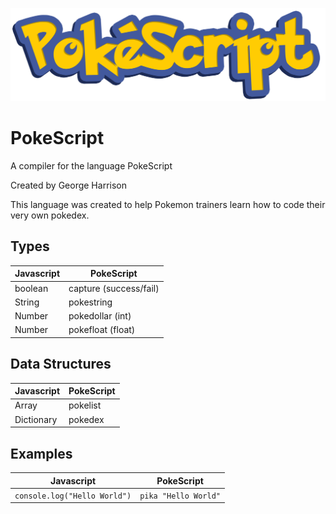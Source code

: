 ![logo](docs/logo.png)

# PokeScript

A compiler for the language PokeScript

Created by George Harrison

This language was created to help Pokemon trainers learn how to code their very own pokedex.

## Types

| Javascript | PokeScript             |
| ---------- | ---------------------- |
| boolean    | capture (success/fail) |
| String     | pokestring             |
| Number     | pokedollar (int)       |
| Number     | pokefloat (float)      |

## Data Structures

| Javascript | PokeScript |
| ---------- | ---------- |
| Array      | pokelist   |
| Dictionary | pokedex    |

## Examples

| Javascript                   | PokeScript           |
| ---------------------------- | -------------------- |
| `console.log("Hello World")` | `pika "Hello World"` |
